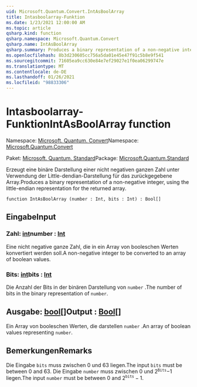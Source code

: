 ```yaml
---
uid: Microsoft.Quantum.Convert.IntAsBoolArray
title: Intasboolarray-Funktion
ms.date: 1/23/2021 12:00:00 AM
ms.topic: article
qsharp.kind: function
qsharp.namespace: Microsoft.Quantum.Convert
qsharp.name: IntAsBoolArray
qsharp.summary: Produces a binary representation of a non-negative integer, using the little-endian representation for the returned array.
ms.openlocfilehash: 8b3d230605cc756a5da01e45e47f91c5b8e9f541
ms.sourcegitcommit: 71605ea9cc630e84e7ef29027e1f0ea06299747e
ms.translationtype: MT
ms.contentlocale: de-DE
ms.lasthandoff: 01/26/2021
ms.locfileid: "98833306"
---
```

# <a name="intasboolarray-function"></a><span data-ttu-id="7a54c-102">Intasboolarray-Funktion</span><span class="sxs-lookup"><span data-stu-id="7a54c-102">IntAsBoolArray function</span></span>

<span data-ttu-id="7a54c-103">Namespace: [Microsoft. Quantum. Convert](xref:Microsoft.Quantum.Convert)</span><span class="sxs-lookup"><span data-stu-id="7a54c-103">Namespace: [Microsoft.Quantum.Convert](xref:Microsoft.Quantum.Convert)</span></span>

<span data-ttu-id="7a54c-104">Paket: [Microsoft. Quantum. Standard](https://nuget.org/packages/Microsoft.Quantum.Standard)</span><span class="sxs-lookup"><span data-stu-id="7a54c-104">Package: [Microsoft.Quantum.Standard](https://nuget.org/packages/Microsoft.Quantum.Standard)</span></span>


<span data-ttu-id="7a54c-105">Erzeugt eine binäre Darstellung einer nicht negativen ganzen Zahl unter Verwendung der Little-dendian-Darstellung für das zurückgegebene Array.</span><span class="sxs-lookup"><span data-stu-id="7a54c-105">Produces a binary representation of a non-negative integer, using the little-endian representation for the returned array.</span></span>

```qsharp
function IntAsBoolArray (number : Int, bits : Int) : Bool[]
```


## <a name="input"></a><span data-ttu-id="7a54c-106">Eingabe</span><span class="sxs-lookup"><span data-stu-id="7a54c-106">Input</span></span>

### <a name="number--int"></a><span data-ttu-id="7a54c-107">Zahl: [int](xref:microsoft.quantum.lang-ref.int)</span><span class="sxs-lookup"><span data-stu-id="7a54c-107">number : [Int](xref:microsoft.quantum.lang-ref.int)</span></span>

<span data-ttu-id="7a54c-108">Eine nicht negative ganze Zahl, die in ein Array von booleschen Werten konvertiert werden soll.</span><span class="sxs-lookup"><span data-stu-id="7a54c-108">A non-negative integer to be converted to an array of boolean values.</span></span>


### <a name="bits--int"></a><span data-ttu-id="7a54c-109">Bits: [int](xref:microsoft.quantum.lang-ref.int)</span><span class="sxs-lookup"><span data-stu-id="7a54c-109">bits : [Int](xref:microsoft.quantum.lang-ref.int)</span></span>

<span data-ttu-id="7a54c-110">Die Anzahl der Bits in der binären Darstellung von `number` .</span><span class="sxs-lookup"><span data-stu-id="7a54c-110">The number of bits in the binary representation of `number`.</span></span>



## <a name="output--bool"></a><span data-ttu-id="7a54c-111">Ausgabe: [bool](xref:microsoft.quantum.lang-ref.bool)[]</span><span class="sxs-lookup"><span data-stu-id="7a54c-111">Output : [Bool](xref:microsoft.quantum.lang-ref.bool)[]</span></span>

<span data-ttu-id="7a54c-112">Ein Array von booleschen Werten, die darstellen `number` .</span><span class="sxs-lookup"><span data-stu-id="7a54c-112">An array of boolean values representing `number`.</span></span>

## <a name="remarks"></a><span data-ttu-id="7a54c-113">Bemerkungen</span><span class="sxs-lookup"><span data-stu-id="7a54c-113">Remarks</span></span>

<span data-ttu-id="7a54c-114">Die Eingabe `bits` muss zwischen 0 und 63 liegen.</span><span class="sxs-lookup"><span data-stu-id="7a54c-114">The input `bits` must be between 0 and 63.</span></span>
<span data-ttu-id="7a54c-115">Die Eingabe `number` muss zwischen 0 und $2 ^ {\texttt{Bits}}-$1 liegen.</span><span class="sxs-lookup"><span data-stu-id="7a54c-115">The input `number` must be between 0 and $2^{\texttt{bits}} - 1$.</span></span>